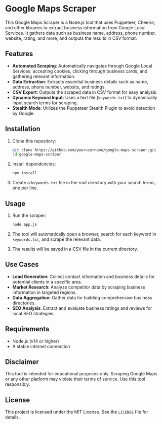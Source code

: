 # Google Maps Scraper

This Google Maps Scraper is a Node.js tool that uses Puppeteer, Cheerio, and other libraries to extract business information from Google Local Services. It gathers data such as business name, address, phone number, website, rating, and more, and outputs the results in CSV format.

## Features

- **Automated Scraping**: Automatically navigates through Google Local Services, accepting cookies, clicking through business cards, and gathering relevant information.
- **Data Extraction**: Extracts essential business details such as name, address, phone number, website, and ratings.
- **CSV Export**: Outputs the scraped data in CSV format for easy analysis.
- **Dynamic Keyword Input**: Uses a text file (`keywords.txt`) to dynamically input search terms for scraping.
- **Stealth Mode**: Utilizes the Puppeteer Stealth Plugin to avoid detection by Google.

## Installation

1. Clone this repository:
    ```bash
    git clone https://github.com/yourusername/google-maps-scraper.git
    cd google-maps-scraper
    ```

2. Install dependencies:
    ```bash
    npm install
    ```

3. Create a `keywords.txt` file in the root directory with your search terms, one per line.

## Usage

1. Run the scraper:
    ```bash
    node app.js
    ```

2. The tool will automatically open a browser, search for each keyword in `keywords.txt`, and scrape the relevant data.

3. The results will be saved in a CSV file in the current directory.

## Use Cases

- **Lead Generation**: Collect contact information and business details for potential clients in a specific area.
- **Market Research**: Analyze competitor data by scraping business information in targeted regions.
- **Data Aggregation**: Gather data for building comprehensive business directories.
- **SEO Analysis**: Extract and evaluate business ratings and reviews for local SEO strategies.

## Requirements

- Node.js (v14 or higher)
- A stable internet connection

## Disclaimer

This tool is intended for educational purposes only. Scraping Google Maps or any other platform may violate their terms of service. Use this tool responsibly.

## License

This project is licensed under the MIT License. See the `LICENSE` file for details.

